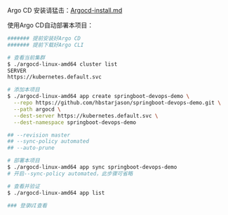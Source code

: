 Argo CD 安装请猛击：[Argocd-install.md](https://github.com/hbstarjason/Continuous-Deploy/blob/master/Argocd-install.md)

使用Argo CD自动部署本项目：

```bash
####### 提前安装好Argo CD
####### 提前下载好Argo CLI

# 查看当前集群
$ ./argocd-linux-amd64 cluster list 
SERVER                                                                      NAME      STATUS      MESSAGE
https://kubernetes.default.svc                                                        Successful  

# 添加本项目
$ ./argocd-linux-amd64 app create springboot-devops-demo \
  --repo https://github.com/hbstarjason/springboot-devops-demo.git \
  --path argocd \
  --dest-server https://kubernetes.default.svc \
  --dest-namespace springboot-devops-demo

## --revision master  
## --sync-policy automated  
## --auto-prune

# 部署本项目
$ ./argocd-linux-amd64 app sync springboot-devops-demo
# 开启--sync-policy automated，此步骤可省略

# 查看并验证
$ ./argocd-linux-amd64 app list

### 登录UI查看
```

